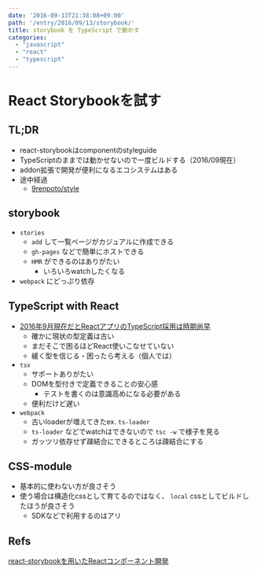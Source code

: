 ```yaml
---
date: '2016-09-13T21:38:08+09:00'
path: '/entry/2016/09/13/storybook/'
title: storybook を TypeScript で動かす
categories:
  - "javascript"
  - "react"
  - "typescript"
---
```

# React Storybookを試す

## TL;DR

- react-storybookはcomponentのstyleguide
- TypeScriptのままでは動かせないので一度ビルドする（2016/09現在）
- addon拡張で開発が便利になるエコシステムはある
- 途中経過
  - [9renpoto/style](https://github.com/9renpoto/style/tree/aab6f82ccb228a6b56a18223f6f66bf0f3bd78b1)

## storybook

- `stories`
  - `add` して一覧ページがカジュアルに作成できる
  - `gh-pages` などで簡単にホストできる
  - `HMR` ができるのはありがたい
    - いろいろwatchしたくなる
- `webpack` にどっぷり依存

## TypeScript with React

- [2016年9月現在だとReactアプリのTypeScript採用は時期尚早](http://gfx.hatenablog.com/entry/2016/09/12/162055)
  - 確かに現状の型定義は古い
  - まだそこで困るほどReact使いこなせていない
  - 緩く型を信じる・困ったら考える（個人では）
- `tsx`
  - サポートありがたい
  - DOMを型付きで定義できることの安心感
    - テストを書くのは意識高めになる必要がある
  - 便利だけど遅い
- `webpack`
  - 古いloaderが増えてきたex. `ts-loader`
  - `ts-loader` などでwatchはできないので `tsc -w` で様子を見る
  - ガッツリ依存せず疎結合にできるところは疎結合にする

## CSS-module

- 基本的に使わない方が良さそう
- 使う場合は構造化cssとして育てるのではなく、 `local` cssとしてビルドしたほうが良さそう
  - SDKなどで利用するのはアリ

## Refs

[react-storybookを用いたReactコンポーネント開発](http://developer.hatenastaff.com/entry/2016/04/14/150000)
